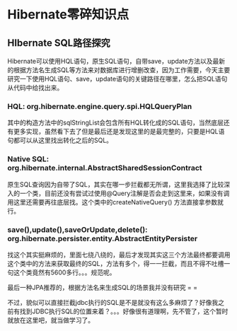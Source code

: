 # Hibernate零碎知识点

## HIbernate SQL路径探究

Hibernate可以使用HQL语句，原生SQL语句，自带save，update方法以及最新的根据方法名生成SQL等方法来对数据库进行增删改查，因为工作需要，今天主要研究一下使用HQL语句、save，update语句的关键路径在哪里，怎么把SQL语句从代码中给找出来。

### HQL: org.hibernate.engine.query.spi.HQLQueryPlan

其中的构造方法中的sqlStringList会包含所有HQL转化成的SQL语句，当然底层还有更多实现，虽然看下去了但是最后还是发现这里的是最完整的，只要是HQL语句都可以从这里找出转化之后的SQL。

### Native SQL: org.hibernate.internal.AbstractSharedSessionContract

原生SQL查询因为自带了SQL，其实在哪一步拦截都无所谓，这里我选择了比较深入的一个类，目前还没有尝试过使用@Query注解是否会走到这里来，如果没有调用这里还需要再往底层找。这个类中的createNativeQuery() 方法直接拿参数就行。

### save(),update(),saveOrUpdate,delete(): org.hibernate.persister.entity.AbstractEntityPersister

找这个其实挺麻烦的，里面七绕八绕的，最后才发现其实这三个方法最终都要调用这个类中的方法来获取最终的SQL，方法有多个，得一一拦截，而且不得不吐槽一句这个类竟然有5600多行。。。规范呢。



最后一种JPA推荐的，根据方法名来生成SQL的场景我并没有研究 = =

不过，貌似可以直接拦截jdbc执行的SQL是不是就没有这么多麻烦了？好像我之前有找到JDBC执行SQL的位置来着？。。。好像很有道理啊，先不管了，这个暂时就放在这里吧，就当做学习了。